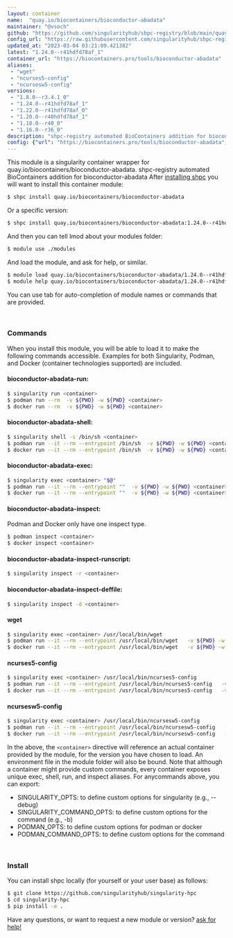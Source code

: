 ```yaml
---
layout: container
name:  "quay.io/biocontainers/bioconductor-abadata"
maintainer: "@vsoch"
github: "https://github.com/singularityhub/shpc-registry/blob/main/quay.io/biocontainers/bioconductor-abadata/container.yaml"
config_url: "https://raw.githubusercontent.com/singularityhub/shpc-registry/main/quay.io/biocontainers/bioconductor-abadata/container.yaml"
updated_at: "2023-03-04 03:21:09.421382"
latest: "1.24.0--r41hdfd78af_1"
container_url: "https://biocontainers.pro/tools/bioconductor-abadata"
aliases:
 - "wget"
 - "ncurses5-config"
 - "ncursesw5-config"
versions:
 - "1.8.0--r3.4.1_0"
 - "1.24.0--r41hdfd78af_1"
 - "1.22.0--r41hdfd78af_0"
 - "1.20.0--r40hdfd78af_1"
 - "1.18.0--r40_0"
 - "1.16.0--r36_0"
description: "shpc-registry automated BioContainers addition for bioconductor-abadata"
config: {"url": "https://biocontainers.pro/tools/bioconductor-abadata", "maintainer": "@vsoch", "description": "shpc-registry automated BioContainers addition for bioconductor-abadata", "latest": {"1.24.0--r41hdfd78af_1": "sha256:f21285659cdddb9dea3befb7b70ab690a6cd3092671a79fc570c7dd1937d5959"}, "tags": {"1.8.0--r3.4.1_0": "sha256:30264efb6a99ec8d2f2620fbe5095c874228a0481ea1a0efbec17ab77e81f032", "1.24.0--r41hdfd78af_1": "sha256:f21285659cdddb9dea3befb7b70ab690a6cd3092671a79fc570c7dd1937d5959", "1.22.0--r41hdfd78af_0": "sha256:29d3559dbb3b5c60935d44b572fab5c20c080f6cb01dd0f5d38d20c4e407b266", "1.20.0--r40hdfd78af_1": "sha256:aa0d86a123047445b2d3724d3598f4197c9cfa60be16e82c1031fdc026d62e0e", "1.18.0--r40_0": "sha256:db6f067e2f060a5a70f1e8f7753f96bca828744f94ad70798d181aaf39558d02", "1.16.0--r36_0": "sha256:5ed5562dc5f7ee4183939460c34e9802693a7b44d48838dcd76b2a8773051fb9"}, "docker": "quay.io/biocontainers/bioconductor-abadata", "aliases": {"wget": "/usr/local/bin/wget", "ncurses5-config": "/usr/local/bin/ncurses5-config", "ncursesw5-config": "/usr/local/bin/ncursesw5-config"}}
---
```


This module is a singularity container wrapper for quay.io/biocontainers/bioconductor-abadata.
shpc-registry automated BioContainers addition for bioconductor-abadata
After [installing shpc](#install) you will want to install this container module:


```bash
$ shpc install quay.io/biocontainers/bioconductor-abadata
```

Or a specific version:

```bash
$ shpc install quay.io/biocontainers/bioconductor-abadata:1.24.0--r41hdfd78af_1
```

And then you can tell lmod about your modules folder:

```bash
$ module use ./modules
```

And load the module, and ask for help, or similar.

```bash
$ module load quay.io/biocontainers/bioconductor-abadata/1.24.0--r41hdfd78af_1
$ module help quay.io/biocontainers/bioconductor-abadata/1.24.0--r41hdfd78af_1
```

You can use tab for auto-completion of module names or commands that are provided.

<br>

### Commands

When you install this module, you will be able to load it to make the following commands accessible.
Examples for both Singularity, Podman, and Docker (container technologies supported) are included.

#### bioconductor-abadata-run:

```bash
$ singularity run <container>
$ podman run --rm  -v ${PWD} -w ${PWD} <container>
$ docker run --rm  -v ${PWD} -w ${PWD} <container>
```

#### bioconductor-abadata-shell:

```bash
$ singularity shell -s /bin/sh <container>
$ podman run --it --rm --entrypoint /bin/sh  -v ${PWD} -w ${PWD} <container>
$ docker run --it --rm --entrypoint /bin/sh  -v ${PWD} -w ${PWD} <container>
```

#### bioconductor-abadata-exec:

```bash
$ singularity exec <container> "$@"
$ podman run --it --rm --entrypoint ""  -v ${PWD} -w ${PWD} <container> "$@"
$ docker run --it --rm --entrypoint ""  -v ${PWD} -w ${PWD} <container> "$@"
```

#### bioconductor-abadata-inspect:

Podman and Docker only have one inspect type.

```bash
$ podman inspect <container>
$ docker inspect <container>
```

#### bioconductor-abadata-inspect-runscript:

```bash
$ singularity inspect -r <container>
```

#### bioconductor-abadata-inspect-deffile:

```bash
$ singularity inspect -d <container>
```


#### wget

```bash
$ singularity exec <container> /usr/local/bin/wget
$ podman run --it --rm --entrypoint /usr/local/bin/wget   -v ${PWD} -w ${PWD} <container> -c " $@"
$ docker run --it --rm --entrypoint /usr/local/bin/wget   -v ${PWD} -w ${PWD} <container> -c " $@"
```


#### ncurses5-config

```bash
$ singularity exec <container> /usr/local/bin/ncurses5-config
$ podman run --it --rm --entrypoint /usr/local/bin/ncurses5-config   -v ${PWD} -w ${PWD} <container> -c " $@"
$ docker run --it --rm --entrypoint /usr/local/bin/ncurses5-config   -v ${PWD} -w ${PWD} <container> -c " $@"
```


#### ncursesw5-config

```bash
$ singularity exec <container> /usr/local/bin/ncursesw5-config
$ podman run --it --rm --entrypoint /usr/local/bin/ncursesw5-config   -v ${PWD} -w ${PWD} <container> -c " $@"
$ docker run --it --rm --entrypoint /usr/local/bin/ncursesw5-config   -v ${PWD} -w ${PWD} <container> -c " $@"
```



In the above, the `<container>` directive will reference an actual container provided
by the module, for the version you have chosen to load. An environment file in the
module folder will also be bound. Note that although a container
might provide custom commands, every container exposes unique exec, shell, run, and
inspect aliases. For anycommands above, you can export:

 - SINGULARITY_OPTS: to define custom options for singularity (e.g., --debug)
 - SINGULARITY_COMMAND_OPTS: to define custom options for the command (e.g., -b)
 - PODMAN_OPTS: to define custom options for podman or docker
 - PODMAN_COMMAND_OPTS: to define custom options for the command

<br>

### Install

You can install shpc locally (for yourself or your user base) as follows:

```bash
$ git clone https://github.com/singularityhub/singularity-hpc
$ cd singularity-hpc
$ pip install -e .
```

Have any questions, or want to request a new module or version? [ask for help!](https://github.com/singularityhub/singularity-hpc/issues)